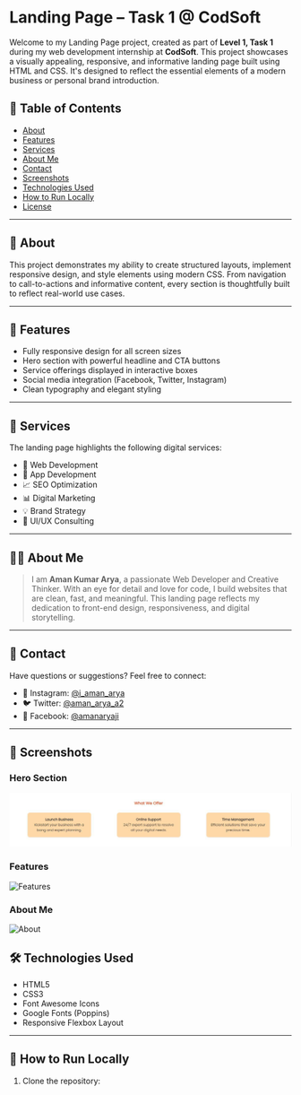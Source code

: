 # Landing Page – Task 1 @ CodSoft

Welcome to my Landing Page project, created as part of **Level 1, Task 1** during my web development internship at **CodSoft**. This project showcases a visually appealing, responsive, and informative landing page built using HTML and CSS. It's designed to reflect the essential elements of a modern business or personal brand introduction.

## 📑 Table of Contents
- [About](#about)
- [Features](#features)
- [Services](#services)
- [About Me](#about-me)
- [Contact](#contact)
- [Screenshots](#screenshots)
- [Technologies Used](#technologies-used)
- [How to Run Locally](#how-to-run-locally)
- [License](#license)

---

## 📖 About
This project demonstrates my ability to create structured layouts, implement responsive design, and style elements using modern CSS. From navigation to call-to-actions and informative content, every section is thoughtfully built to reflect real-world use cases.

---

## 🎯 Features
- Fully responsive design for all screen sizes
- Hero section with powerful headline and CTA buttons
- Service offerings displayed in interactive boxes
- Social media integration (Facebook, Twitter, Instagram)
- Clean typography and elegant styling

---

## 💼 Services
The landing page highlights the following digital services:
- 🔧 Web Development
- 📱 App Development
- 📈 SEO Optimization
- 📊 Digital Marketing
- 💡 Brand Strategy
- 🎨 UI/UX Consulting

---

## 👨‍💻 About Me
> I am **Aman Kumar Arya**, a passionate Web Developer and Creative Thinker. With an eye for detail and love for code, I build websites that are clean, fast, and meaningful. This landing page reflects my dedication to front-end design, responsiveness, and digital storytelling.

---

## 📩 Contact
Have questions or suggestions? Feel free to connect:
- 💬 Instagram: [@i_aman_arya](https://www.instagram.com/i_aman_arya/?hl=en)
- 🐦 Twitter: [@aman_arya_a2](https://x.com/aman_arya_a2)
- 📘 Facebook: [@amanaryaji](https://www.facebook.com/amanaryaji)

---
## 📸 Screenshots
### Hero Section  
![Features](./assets/Features.jpg)


### Features  
![Features](./assets/screenshots/features.jpg)

### About Me  
![About](./assets/screenshots/about.jpg)

## 🛠️ Technologies Used
- HTML5  
- CSS3  
- Font Awesome Icons  
- Google Fonts (Poppins)  
- Responsive Flexbox Layout

---

## 🧪 How to Run Locally
1. Clone the repository:
